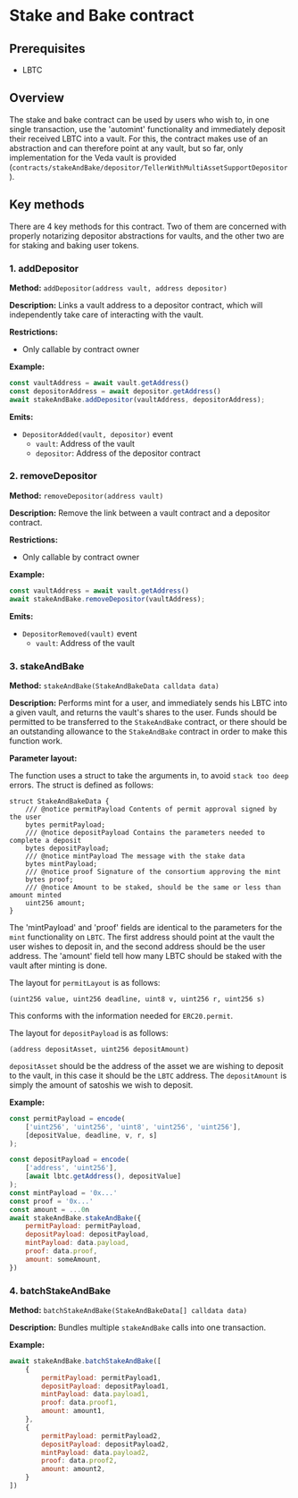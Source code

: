 # Stake and Bake contract

## Prerequisites

- LBTC

## Overview

The stake and bake contract can be used by users who wish to, in one single transaction, use the 'automint' functionality and immediately deposit their received LBTC into a vault. For this, the contract makes use of an abstraction and can therefore point at any vault, but so far, only implementation for the Veda vault is provided (`contracts/stakeAndBake/depositor/TellerWithMultiAssetSupportDepositor`).

## Key methods

There are 4 key methods for this contract. Two of them are concerned with properly notarizing depositor abstractions for vaults, and the other two are for staking and baking user tokens.

### 1. addDepositor

**Method:** `addDepositor(address vault, address depositor)`

**Description:** Links a vault address to a depositor contract, which will independently take care of interacting with the vault.

**Restrictions:**

- Only callable by contract owner

**Example:**

```javascript
const vaultAddress = await vault.getAddress()
const depositorAddress = await depositor.getAddress()
await stakeAndBake.addDepositor(vaultAddress, depositorAddress);
```

**Emits:**

- `DepositorAdded(vault, depositor)` event
  - `vault`: Address of the vault
  - `depositor`: Address of the depositor contract

### 2. removeDepositor

**Method:** `removeDepositor(address vault)`

**Description:** Remove the link between a vault contract and a depositor contract.

**Restrictions:**

- Only callable by contract owner

**Example:**

```javascript
const vaultAddress = await vault.getAddress()
await stakeAndBake.removeDepositor(vaultAddress);
```

**Emits:**

- `DepositorRemoved(vault)` event
  - `vault`: Address of the vault

### 3. stakeAndBake

**Method:** `stakeAndBake(StakeAndBakeData calldata data)`

**Description:** Performs mint for a user, and immediately sends his LBTC into a given vault, and returns the vault's shares to the user. Funds should be permitted to be transferred to the `StakeAndBake` contract, or there should be an outstanding allowance to the `StakeAndBake` contract in order to make this function work.

**Parameter layout:**

The function uses a struct to take the arguments in, to avoid `stack too deep` errors. The struct is defined as follows:

```solidity
struct StakeAndBakeData {
    /// @notice permitPayload Contents of permit approval signed by the user
    bytes permitPayload;
    /// @notice depositPayload Contains the parameters needed to complete a deposit
    bytes depositPayload;
    /// @notice mintPayload The message with the stake data
    bytes mintPayload;
    /// @notice proof Signature of the consortium approving the mint
    bytes proof;
    /// @notice Amount to be staked, should be the same or less than amount minted
    uint256 amount;
}
```

The 'mintPayload' and 'proof' fields are identical to the parameters for the `mint` functionality on `LBTC`. The first address should point at the vault the user wishes to deposit in, and the second address should be the user address. The 'amount' field tell how many LBTC should be staked with the vault after minting is done.

The layout for `permitLayout` is as follows:

```solidity
(uint256 value, uint256 deadline, uint8 v, uint256 r, uint256 s)
```

This conforms with the information needed for `ERC20.permit`.

The layout for `depositPayload` is as follows:

```solidity
(address depositAsset, uint256 depositAmount)
```

`depositAsset` should be the address of the asset we are wishing to deposit to the vault, in this case it should be the `LBTC` address. The `depositAmount` is simply the amount of satoshis we wish to deposit.

**Example:**

```javascript
const permitPayload = encode(
    ['uint256', 'uint256', 'uint8', 'uint256', 'uint256'],
    [depositValue, deadline, v, r, s]
);

const depositPayload = encode(
    ['address', 'uint256'],
    [await lbtc.getAddress(), depositValue]
);
const mintPayload = '0x...'
const proof = '0x...'
const amount = ...0n
await stakeAndBake.stakeAndBake({
    permitPayload: permitPayload,
    depositPayload: depositPayload,
    mintPayload: data.payload,
    proof: data.proof,
    amount: someAmount,
})
```

### 4. batchStakeAndBake

**Method:** `batchStakeAndBake(StakeAndBakeData[] calldata data)`

**Description:** Bundles multiple `stakeAndBake` calls into one transaction.

**Example:**

```javascript
await stakeAndBake.batchStakeAndBake([
    {
        permitPayload: permitPayload1,
        depositPayload: depositPayload1,
        mintPayload: data.payload1,
        proof: data.proof1,
        amount: amount1,
    },
    {
        permitPayload: permitPayload2,
        depositPayload: depositPayload2,
        mintPayload: data.payload2,
        proof: data.proof2,
        amount: amount2,
    }
])
```
